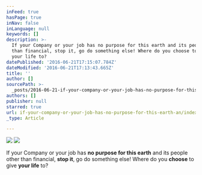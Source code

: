 ```yaml
---
inFeed: true
hasPage: true
inNav: false
inLanguage: null
keywords: []
description: >-
  If your Company or your job has no purpose for this earth and its people other
  than financial, stop it, go do something else! Where do you choose to give
  your life to?
datePublished: '2016-06-21T17:15:07.784Z'
dateModified: '2016-06-21T17:13:43.665Z'
title: ''
author: []
sourcePath: >-
  _posts/2016-06-21-if-your-company-or-your-job-has-no-purpose-for-this-earth-an.md
authors: []
publisher: null
starred: true
url: if-your-company-or-your-job-has-no-purpose-for-this-earth-an/index.html
_type: Article

---
```

![](https://the-grid-user-content.s3-us-west-2.amazonaws.com/36cf6e8f-50e5-45ae-8eeb-5a77a65ccec9.jpg)
![](https://the-grid-user-content.s3-us-west-2.amazonaws.com/e47e282d-509f-4f67-8093-e178316563aa.jpg)

If your Company or your job has **no purpose for this earth** and its people other than financial, **stop it**, go do something else! Where do you **choose** to give **your life** to?